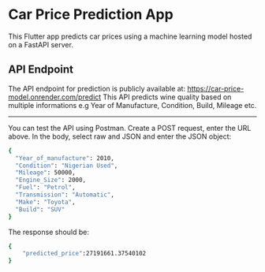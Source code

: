 # Car Price Prediction App

This Flutter app predicts car prices using a machine learning model hosted on a FastAPI server.

## API Endpoint

The API endpoint for prediction is publicly available at: https://car-price-model.onrender.com/predict
This API predicts wine quality based on multiple informations e.g Year of Manufacture, Condition, Build, Mileage etc. 

<hr>

You can test the API using Postman. Create a POST request, enter the URL above. In the body, select raw and JSON and enter the JSON object: 
```sh
{
  "Year_of_manufacture": 2010,
  "Condition": "Nigerian Used",
  "Mileage": 50000,
  "Engine_Size": 2000,
  "Fuel": "Petrol",
  "Transmission": "Automatic",
  "Make": "Toyota",
  "Build": "SUV"
}
```

The response should be: 
```sh
{
    "predicted_price":27191661.37540102
}
```
